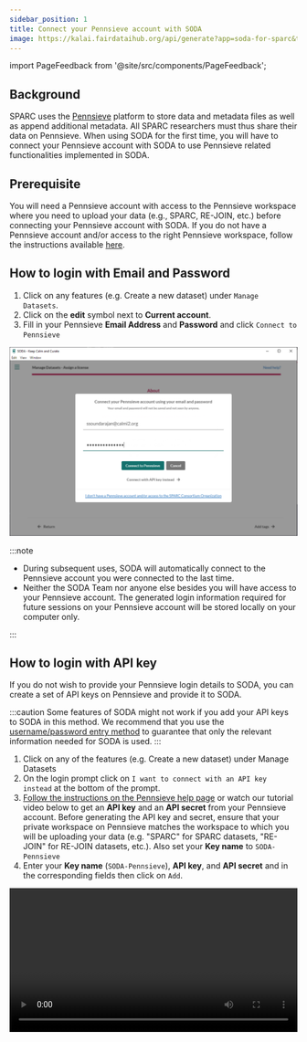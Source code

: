 ```yaml
---
sidebar_position: 1
title: Connect your Pennsieve account with SODA
image: https://kalai.fairdataihub.org/api/generate?app=soda-for-sparc&title=Connect%20your%20Pennsieve%20account%20with%20SODA&description=Manage%20Dataset&org=fairdataihub
---
```


import PageFeedback from '@site/src/components/PageFeedback';

## Background

SPARC uses the [Pennsieve](https://app.pennsieve.net/) platform to store data and metadata files as well as append additional metadata. All SPARC researchers must thus share their data on Pennsieve. When using SODA for the first time, you will have to connect your Pennsieve account with SODA to use Pennsieve related functionalities implemented in SODA.

## Prerequisite

You will need a Pennsieve account with access to the Pennsieve workspace where you need to upload your data (e.g., SPARC, RE-JOIN, etc.) before connecting your Pennsieve account with SODA. If you do not have a Pennsieve account and/or access to the right Pennsieve workspace, follow the instructions available [here](../../how-to/how-to-get-a-pennsieve-account).

## How to login with Email and Password

1. Click on any features (e.g. Create a new dataset) under `Manage Datasets`.
2. Click on the **edit** symbol next to **Current account**.
3. Fill in your Pennsieve **Email Address** and **Password** and click `Connect to Pennsieve`

![](https://github.com/fairdataihub/SODA-for-SPARC/blob/main/docs/documentation/Manage-datasets/Connect-to-BF/connect-to-PS-SODA.png?raw=true)

:::note

- During subsequent uses, SODA will automatically connect to the Pennsieve account you were connected to the last time.
- Neither the SODA Team nor anyone else besides you will have access to your Pennsieve account. The generated login information required for future sessions on your Pennsieve account will be stored locally on your computer only.

:::

## How to login with API key

If you do not wish to provide your Pennsieve login details to SODA, you can create a set of API keys on Pennsieve and provide it to SODA.

:::caution
Some features of SODA might not work if you add your API keys to SODA in this method. We recommend that you use the [username/password entry method](#how-to) to guarantee that only the relevant information needed for SODA is used.
:::

1. Click on any of the features (e.g. Create a new dataset) under Manage Datasets
2. On the login prompt click on `I want to connect with an API key instead` at the bottom of the prompt.
3. [Follow the instructions on the Pennsieve help page](https://docs.pennsieve.io/docs/configuring-the-client-credentials) or watch our tutorial video below to get an **API key** and an **API secret** from your Pennsieve account. Before generating the API key and secret, ensure that your private workspace on Pennsieve matches the workspace to which you will be uploading your data (e.g. "SPARC" for SPARC datasets, "RE-JOIN" for RE-JOIN datasets, etc.). Also set your **Key name** to `SODA-Pennsieve`
4. Enter your **Key name** (`SODA-Pennsieve`), **API key**, and **API secret** and in the corresponding fields then click on `Add`.

<video
   controls
   autoPlay
   loop
   width="100%"
   src="https://github.com/fairdataihub/SODA-for-SPARC/raw/main/docs/documentation/Videos/connect-with-api.mp4"
/>

<PageFeedback />
